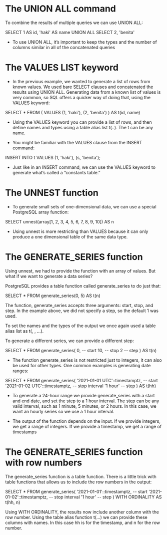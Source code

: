 # The UNION ALL command

To combine the results of multiple queries we can use UNION ALL:

SELECT 1 AS id, 'haki' AS name
UNION ALL
SELECT 2, 'benita'

-   To use UNION ALL, it’s important to keep the types and the number of columns similar in all of the concatenated queries

# The VALUES LIST keyword

-   In the previous example, we wanted to generate a list of rows from known values. We used bare SELECT clauses and concatenated the results using UNION ALL. Generating data from a known list of values is very common, so SQL offers a quicker way of doing that, using the VALUES keyword:

SELECT \* FROM (
VALUES
(1, 'haki'),
(2, 'benita')
) AS t(id, name)

-   Using the VALUES keyword you can provide a list of rows, and then define names and types using a table alias list t(..). The t can be any name.

-   You might be familiar with the VALUES clause from the INSERT command:

INSERT INTO t VALUES (1, 'haki'), (s, 'benita');

-   Just like in an INSERT command, we can use the VALUES keyword to generate what’s called a “constants table.”

# The UNNEST function

-   To generate small sets of one-dimensional data, we can use a special PostgreSQL array function:

SELECT unnest(array[1, 2, 3, 4, 5, 6, 7, 8, 9, 10]) AS n

-   Using unnest is more restricting than VALUES because it can only produce a one dimensional table of the same data type.

# The GENERATE_SERIES function

Using unnest, we had to provide the function with an array of values. But what if we want to generate a data series?

PostgreSQL provides a table function called generate_series to do just that:

SELECT \* FROM generate_series(0, 5) AS t(n)

The function, generate_series accepts three arguments: start, stop, and step. In the example above, we did not specify a step, so the default 1 was used.

To set the names and the types of the output we once again used a table alias list as t(<col1>, <col2>, ...).

To generate a different series, we can provide a different step:

SELECT \* FROM generate_series(
0, -- start
10, -- stop
2 -- step
) AS t(n)

-   The function generate_series is not restricted just to integers, it can also be used for other types. One common examples is generating date ranges:

SELECT \*
FROM generate_series(
'2021-01-01 UTC'::timestamptz, -- start
'2021-01-02 UTC'::timestamptz, -- stop
interval '1 hour' -- step
) AS t(hh)

-   To generate a 24-hour range we provide generate_series with a start and end date, and set the step to a 1 hour interval. The step can be any valid interval, such as 1 minute, 5 minutes, or 2 hours. In this case, we want an hourly series so we use a 1 hour interval.

-   The output of the function depends on the input. If we provide integers, we get a range of integers. If we provide a timestamp, we get a range of timestamps

# The GENERATE_SERIES function with row numbers

The generate_series function is a table function. There is a little trick with table functions that allows us to include the row numbers in the output:

SELECT \*
FROM generate_series(
'2021-01-01'::timestamptz, -- start
'2021-01-02'::timestamptz, -- stop
interval '1 hour' -- step
) WITH ORDINALITY AS t(hh, n)

Using WITH ORDINALITY, the results now include another column with the row number. Using the table alias function t(...) we can provide these columns with names. In this case hh is for the timestamp, and n for the row number.
